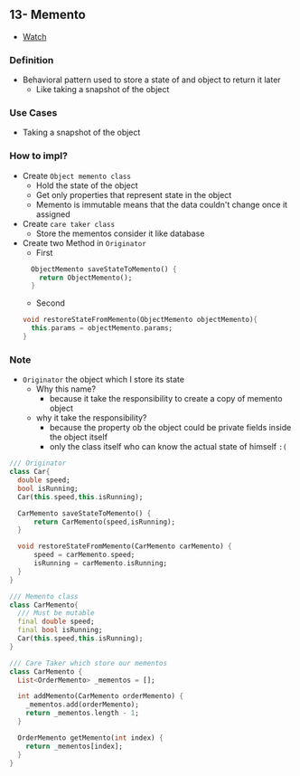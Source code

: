 ## 13- Memento

- [Watch](https://www.youtube.com/watch?v=MdB6zKDeb44&list=PLsV97AQt78NTrqUAZM562JbR3ljX19JFR&index=13)

### Definition

- Behavioral pattern used to store a state of and object to return it later
  - Like taking a snapshot of the object

### Use Cases

- Taking a snapshot of the object

### How to impl?

- Create `Object memento class`
  - Hold the state of the object
  - Get only properties that represent state in the object
  - Memento is immutable means that the data couldn't change once it assigned
- Create `care taker class`
  - Store the mementos consider it like database
- Create two Method in `Originator`
  - First
  ```dart
    ObjectMemento saveStateToMemento() {
      return ObjectMemento();
    }
  ```
  - Second
  ```dart
  void restoreStateFromMemento(ObjectMemento objectMemento){
    this.params = objectMemento.params;
  }
  ```

### Note

- `Originator` the object which I store its state
  - Why this name?
    - because it take the responsibility to create a copy of memento object
  - why it take the responsibility?
    - because the property ob the object could be private fields inside the object itself
    - only the class itself who can know the actual state of himself `:(`

```dart
/// Originator
class Car{
  double speed;
  bool isRunning;
  Car(this.speed,this.isRunning);

  CarMemento saveStateToMemento() {
      return CarMemento(speed,isRunning);
  }

  void restoreStateFromMemento(CarMemento carMemento) {
      speed = carMemento.speed;
      isRunning = carMemento.isRunning;
  }
}
```

```dart
/// Memento class
class CarMemento{
  /// Must be mutable
  final double speed;
  final bool isRunning;
  Car(this.speed,this.isRunning);
}
```

```dart
/// Care Taker which store our mementos
class CarMemento {
  List<OrderMemento> _mementos = [];

  int addMemento(CarMemento orderMemento) {
    _mementos.add(orderMemento);
    return _mementos.length - 1;
  }

  OrderMemento getMemento(int index) {
    return _mementos[index];
  }
}

```
